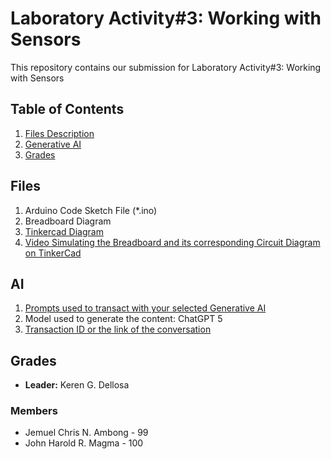 # Laboratory Activity#3: Working with Sensors

This repository contains our submission for Laboratory Activity#3: Working with Sensors

## Table of Contents
1. [Files Description](#files)
2. [Generative AI](#ai)
3. [Grades](#grades)

## Files
1. Arduino Code Sketch File (*.ino)
2. Breadboard Diagram
3. [Tinkercad Diagram](https://www.tinkercad.com/things/j214UXcScwC-frantic-amberis?sharecode=OjylkoFrEmcPj3aG7TEspLOiQPAawSPfNSVpWqS8Rjs&fbclid=IwY2xjawNWJsBleHRuA2FlbQIxMABicmlkETF0c085VXp2UG1jQUdRNjR4AR5Y07eWt3-bwNRgrWmZvfBDCFakJ6Oa5gwL9BMSN81mwDf4Smti7gJ4P5d4mg_aem_PJMtMQdM7VR2neZaZhv-kQ)
4. [Video Simulating the Breadboard and its corresponding Circuit Diagram on TinkerCad]()

## AI
1. [Prompts used to transact with your selected Generative AI](https://docs.google.com/document/d/1YkNXEAbNL_MGO9qQa9XDrLpeOMF0sAGD-23akv3rmZ4/edit?tab=t.0)
2. Model used to generate the content: ChatGPT 5
3. [Transaction ID or the link of the conversation](https://chatgpt.com/share/68e9277c-ccd8-800b-97d0-e2a30737f1e4) 

## Grades
- **Leader:** Keren G. Dellosa
### Members 
- Jemuel Chris N. Ambong - 99
- John Harold R. Magma - 100

